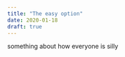 ```yaml
---
title: "The easy option"
date: 2020-01-18
draft: true
---
```


something about how everyone is silly
